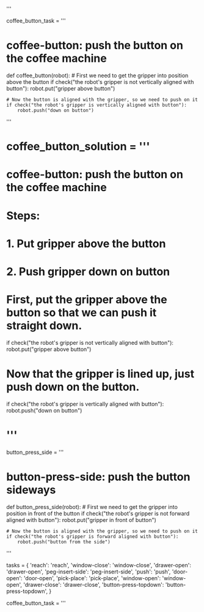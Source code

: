 
'''

coffee_button_task = '''
# coffee-button: push the button on the coffee machine
def coffee_button(robot):
    # First we need to get the gripper into position above the button
    if check("the robot's gripper is not vertically aligned with button"):
        robot.put("gripper above button")

    # Now the button is aligned with the gripper, so we need to push on it
    if check("the robot's gripper is vertically aligned with button"):
        robot.push("down on button")
'''

# coffee_button_solution = '''
# coffee-button: push the button on the coffee machine
# Steps:
#   1. Put gripper above the button
#   2. Push gripper down on button
# First, put the gripper above the button so that we can push it straight down.
if check("the robot's gripper is not vertically aligned with button"):
    robot.put("gripper above button")
# Now that the gripper is lined up, just push down on the button.
if check("the robot's gripper is vertically aligned with button"):
    robot.push("down on button")
# '''

button_press_side = '''
# button-press-side: push the button sideways
def button_press_side(robot):
    # First we need to get the gripper into position in front of the button
    if check("the robot's gripper is not forward aligned with button"):
        robot.put("gripper in front of button")

    # Now the button is aligned with the gripper, so we need to push on it
    if check("the robot's gripper is forward aligned with button"):
        robot.push("button from the side")
'''

tasks = {
    'reach': 'reach',
    'window-close': 'window-close',
    'drawer-open': 'drawer-open',
    'peg-insert-side': 'peg-insert-side',
    'push': 'push',
    'door-open': 'door-open',
    'pick-place': 'pick-place',
    'window-open': 'window-open',
    'drawer-close': 'drawer-close',
    'button-press-topdown': 'button-press-topdown',
}

coffee_button_task = '''